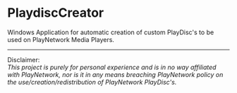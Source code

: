 # PlaydiscCreator
Windows Application for automatic creation of custom PlayDisc's to be used on PlayNetwork Media Players.

---

Disclaimer: <br />
_This project is purely for personal experience and is in no way affiliated with PlayNetwork, nor is it in any means breaching PlayNetwork policy on the use/creation/redistribution of PlayNetwork PlayDisc's._
